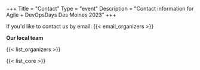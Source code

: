+++
Title = "Contact"
Type = "event"
Description = "Contact information for Agile + DevOpsDays Des Moines 2023"
+++

If you'd like to contact us by email: {{< email_organizers >}}

**Our local team**

{{< list_organizers >}}


{{< list_core >}}
